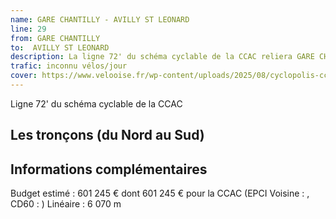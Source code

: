 ```yaml
---
name: GARE CHANTILLY - AVILLY ST LEONARD
line: 29
from: GARE CHANTILLY 
to:  AVILLY ST LEONARD 
description: La ligne 72' du schéma cyclable de la CCAC reliera GARE CHANTILLY  à AVILLY ST LEONARD 
trafic: inconnu vélos/jour
cover: https://www.velooise.fr/wp-content/uploads/2025/08/cyclopolis-ccac-72p.jpg
---
```

Ligne 72' du schéma cyclable de la CCAC  
## Les tronçons (du Nord au Sud)

## Informations complémentaires

Budget estimé : 601 245 € dont 601 245 € pour la CCAC (EPCI Voisine : , CD60 : )
Linéaire : 6 070 m

